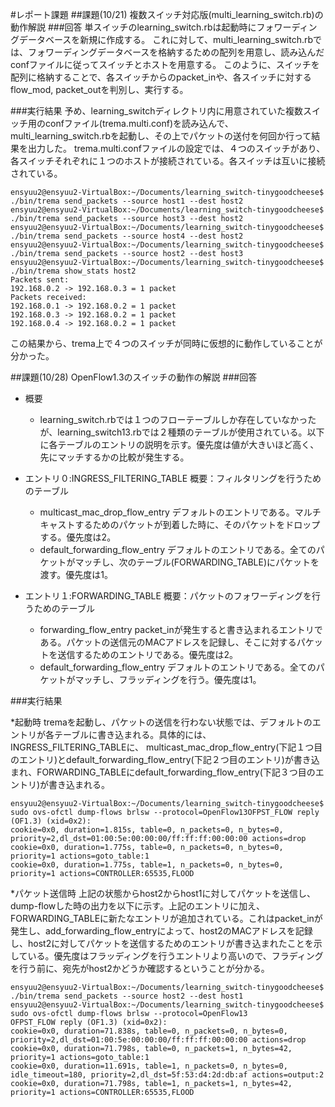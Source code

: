 #レポート課題
##課題(10/21)
複数スイッチ対応版(multi_learning_switch.rb)の動作解説
###回答
単スイッチのlearning_switch.rbは起動時にフォワーディングデータベースを新規に作成する。
これに対して、multi_learning_switch.rbでは、フォワーディングデータベースを格納するための配列を用意し、読み込んだconfファイルに従ってスイッチとホストを用意する。
このように、スイッチを配列に格納することで、各スイッチからのpacket_inや、各スイッチに対するflow_mod, packet_outを判別し、実行する。

###実行結果
予め、learning_switchディレクトリ内に用意されていた複数スイッチ用のconfファイル(trema.multi.conf)を読み込んで、multi_learning_switch.rbを起動し、その上でパケットの送付を何回か行って結果を出力した。
trema.multi.confファイルの設定では、４つのスイッチがあり、各スイッチそれぞれに１つのホストが接続されている。各スイッチは互いに接続されている。

	ensyuu2@ensyuu2-VirtualBox:~/Documents/learning_switch-tinygoodcheese$ ./bin/trema send_packets --source host1 --dest host2
	ensyuu2@ensyuu2-VirtualBox:~/Documents/learning_switch-tinygoodcheese$ ./bin/trema send_packets --source host3 --dest host2
	ensyuu2@ensyuu2-VirtualBox:~/Documents/learning_switch-tinygoodcheese$ ./bin/trema send_packets --source host4 --dest host2
	ensyuu2@ensyuu2-VirtualBox:~/Documents/learning_switch-tinygoodcheese$ ./bin/trema send_packets --source host2 --dest host3
	ensyuu2@ensyuu2-VirtualBox:~/Documents/learning_switch-tinygoodcheese$ ./bin/trema show_stats host2
	Packets sent:
  	192.168.0.2 -> 192.168.0.3 = 1 packet
	Packets received:
  	192.168.0.1 -> 192.168.0.2 = 1 packet
  	192.168.0.3 -> 192.168.0.2 = 1 packet
  	192.168.0.4 -> 192.168.0.2 = 1 packet

この結果から、trema上で４つのスイッチが同時に仮想的に動作していることが分かった。


##課題(10/28)
OpenFlow1.3のスイッチの動作の解説
###回答

* 概要
    * learning_switch.rbでは１つのフローテーブルしか存在していなかったが、learning_switch13.rbでは２種類のテーブルが使用されている。以下に各テーブルのエントリの説明を示す。優先度は値が大きいほど高く、先にマッチするかの比較が発生する。

* エントリ０:INGRESS_FILTERING_TABLE
  概要：フィルタリングを行うためのテーブル
    * multicast_mac_drop_flow_entry
	デフォルトのエントリである。マルチキャストするためのパケットが到着した時に、そのパケットをドロップする。優先度は2。
    * default_forwarding_flow_entry
	デフォルトのエントリである。全てのパケットがマッチし、次のテーブル(FORWARDING_TABLE)にパケットを渡す。優先度は1。

* エントリ１:FORWARDING_TABLE
  概要：パケットのフォワーディングを行うためのテーブル
    * forwarding_flow_entry
	packet_inが発生すると書き込まれるエントリである。パケットの送信元のMACアドレスを記録し、そこに対するパケットを送信するためのエントリである。優先度は2。
    * default_forwarding_flow_entry
	デフォルトのエントリである。全てのパケットがマッチし、フラッディングを行う。優先度は1。




###実行結果

*起動時
tremaを起動し、パケットの送信を行わない状態では、デフォルトのエントリが各テーブルに書き込まれる。具体的には、INGRESS_FILTERING_TABLEに、
multicast_mac_drop_flow_entry(下記１つ目のエントリ)とdefault_forwarding_flow_entry(下記２つ目のエントリ)が書き込まれ、FORWARDING_TABLEにdefault_forwarding_flow_entry(下記３つ目のエントリ)が書き込まれる。

	ensyuu2@ensyuu2-VirtualBox:~/Documents/learning_switch-tinygoodcheese$ sudo ovs-ofctl dump-flows brlsw --protocol=OpenFlow13OFPST_FLOW reply (OF1.3) (xid=0x2):
 	cookie=0x0, duration=1.815s, table=0, n_packets=0, n_bytes=0, priority=2,dl_dst=01:00:5e:00:00:00/ff:ff:ff:00:00:00 actions=drop
 	cookie=0x0, duration=1.775s, table=0, n_packets=0, n_bytes=0, priority=1 actions=goto_table:1
 	cookie=0x0, duration=1.775s, table=1, n_packets=0, n_bytes=0, priority=1 actions=CONTROLLER:65535,FLOOD


*パケット送信時
上記の状態からhost2からhost1に対してパケットを送信し、dump-flowした時の出力を以下に示す。上記のエントリに加え、FORWARDING_TABLEに新たなエントリが追加されている。これはpacket_inが発生し、add_forwarding_flow_entryによって、host2のMACアドレスを記録し、host2に対してパケットを送信するためのエントリが書き込まれたことを示している。優先度はフラッディングを行うエントリより高いので、フラディングを行う前に、宛先がhost2かどうか確認するということが分かる。

	ensyuu2@ensyuu2-VirtualBox:~/Documents/learning_switch-tinygoodcheese$ ./bin/trema send_packets --source host2 --dest host1
	ensyuu2@ensyuu2-VirtualBox:~/Documents/learning_switch-tinygoodcheese$ sudo ovs-ofctl dump-flows brlsw --protocol=OpenFlow13
	OFPST_FLOW reply (OF1.3) (xid=0x2):
 	cookie=0x0, duration=71.838s, table=0, n_packets=0, n_bytes=0, priority=2,dl_dst=01:00:5e:00:00:00/ff:ff:ff:00:00:00 actions=drop
 	cookie=0x0, duration=71.798s, table=0, n_packets=1, n_bytes=42, priority=1 actions=goto_table:1
 	cookie=0x0, duration=11.691s, table=1, n_packets=0, n_bytes=0, idle_timeout=180, priority=2,dl_dst=5f:53:d4:2d:db:af actions=output:2
 	cookie=0x0, duration=71.798s, table=1, n_packets=1, n_bytes=42, priority=1 actions=CONTROLLER:65535,FLOOD